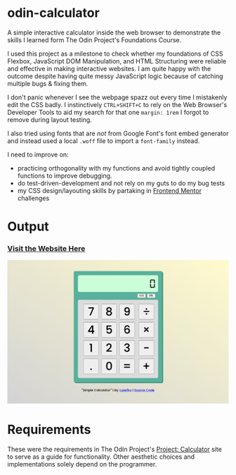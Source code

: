 # odin-calculator
A simple interactive calculator inside the web browser to demonstrate the skills I learned form The Odin Project's Foundations Course.

I used this project as a milestone to check whether my foundations of CSS Flexbox, JavaScript DOM Manipulation, and HTML Structuring were reliable and effective in making interactive websites. I am quite happy with the outcome despite having quite messy JavaScript logic because of catching multiple bugs & fixing them.

I don't panic whenever I see the webpage spazz out every time I mistakenly edit the CSS badly. I instinctively ``CTRL+SHIFT+C`` to rely on the Web Browser's Developer Tools to aid my search for that one ``margin: 1rem`` I forgot to remove during layout testing.

I also tried using fonts that are *not* from Google Font's font embed generator and instead used a local ``.woff`` file to import a ``font-family`` instead.

I need to improve on:
- practicing orthogonality with my functions and avoid tightly coupled functions to improve debugging.
- do test-driven-development and not rely on my guts to do my bug tests
- my CSS design/layouting skills by partaking in [Frontend Mentor](https://www.frontendmentor.io/) challenges

# Output
### [Visit the Website Here](https://luzefiru.github.io/odin-calculator/)
<img src="./requirements/website-screenshot.png">

# Requirements
These were the requirements in The Odin Project's [Project: Calculator](https://www.theodinproject.com/lessons/foundations-calculator) site to serve as a guide for functionality. Other aesthetic choices and implementations solely depend on the programmer.
